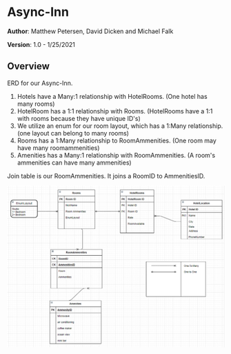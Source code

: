 # Async-Inn

**Author**: Matthew Petersen, David Dicken and Michael Falk

**Version**: 1.0 - 1/25/2021

## Overview

ERD for our Async-Inn. 

1. Hotels have a Many:1 relationship with HotelRooms. (One hotel has many rooms)
2. HotelRoom has a 1:1 relationship with Rooms. (HotelRooms have a 1:1 with rooms because they have unique ID's)
3. We utilize an enum for our room layout, which has a 1:Many relationship. (one layout can belong to many rooms)
4. Rooms has a 1:Many relationship to RoomAmmenities. (One room may have many roomammenities)
5. Amenities has a Many:1 relationship with RoomAmmenities. (A room's ammenities can have many ammenities)

Join table is our RoomAmmenities. It joins a RoomID to AmmenitiesID.

![image](AsyncInnERD.png)